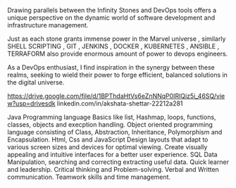 Drawing parallels between the Infinity Stones and DevOps tools offers a unique perspective on the dynamic world of software development and infrastructure management. 

Just as each stone grants immense power in the Marvel universe , similarly SHELL SCRIPTING , GIT , JENKINS , DOCKER , KUBERNETES , ANSIBLE , TERRAFORM also provide enormous amount of power to devops engineers.

As a DevOps enthusiast, I find inspiration in the synergy between these realms, seeking to wield their power to forge efficient, balanced solutions in the digital universe.


https://drive.google.com/file/d/1BPThdaHtVs6eZnNNqP0IRlQiz5i_46SQ/view?usp=drivesdk
linkedin.com/in/akshata-shettar-22212a281

Java Programming language
Basics like list, Hashmap, loops, functions, classes, objects and execption handling.
Object oriented programming language consisting of Class, Abstraction, Inheritance, Polymorphism and Encapsulation.
Html, Css and JavaScript
Design layouts that adapt to various screen sizes and devices for optimal viewing.
Create visually appealing and intuitive interfaces for a better user experience.
SQL
Data Manipulation, searching and correcting extracting useful data.
Quick learner and leadership. Critical thinking and Problem-solving.
Verbal and Written communication.
Teamwork skills and time management.
